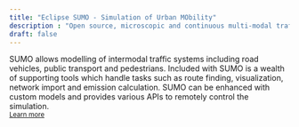 ```yaml
---
title: "Eclipse SUMO - Simulation of Urban MObility"
description : "Open source, microscopic and continuous multi-modal traffic simulation package"
draft: false
---
```



<!-- YouTube Tutorial -->
<a data-youtube href="https://www.youtube.com/watch?v=9WCGxJDdY9s"></a>

<!-- Short text -->
SUMO allows modelling of intermodal traffic systems including road vehicles, public transport and pedestrians. Included with SUMO is a wealth of supporting tools which handle tasks such as route finding, visualization, network import and emission calculation. SUMO can be enhanced with custom models and provides various APIs to remotely control the simulation.   
<small>[Learn more <i class="fas fa-angle-right"></i>](about)</small>